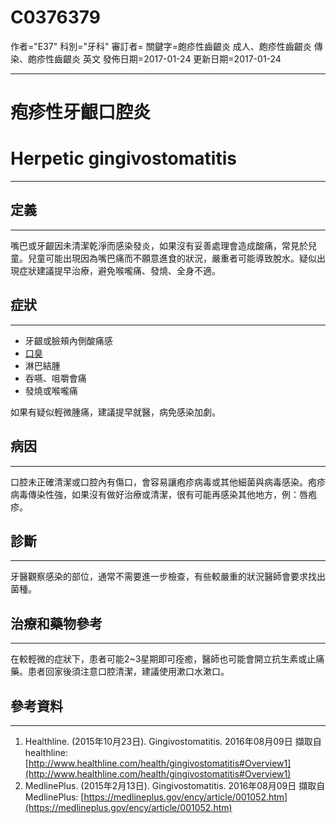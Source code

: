 # C0376379
作者="E37"
科別="牙科"
審訂者=
關鍵字=皰疹性齒齦炎 成人、皰疹性齒齦炎 傳染、皰疹性齒齦炎 英文
發佈日期=2017-01-24
更新日期=2017-01-24

----------
# 疱疹性牙齦口腔炎
# Herpetic gingivostomatitis
----------
## 定義
----------

嘴巴或牙齦因未清潔乾淨而感染發炎，如果沒有妥善處理會造成酸痛，常見於兒童。兒童可能出現因為嘴巴痛而不願意進食的狀況，嚴重者可能導致脫水。疑似出現症狀建議提早治療，避免喉嚨痛、發燒、全身不適。

## 症狀
----------
- 牙齦或臉頰內側酸痛感
- [口臭](C0018520)
- 淋巴結腫
- 吞嚥、咀嚼會痛
- 發燒或喉嚨痛

如果有疑似輕微腫痛，建議提早就醫，病免感染加劇。

## 病因
----------

口腔未正確清潔或口腔內有傷口，會容易讓疱疹病毒或其他細菌與病毒感染。疱疹病毒傳染性強，如果沒有做好治療或清潔，很有可能再感染其他地方，例：唇疱疹。

## 診斷
----------

牙醫觀察感染的部位，通常不需要進一步檢查，有些較嚴重的狀況醫師會要求找出菌種。

## 治療和藥物參考
----------

在較輕微的症狀下，患者可能2~3星期即可痊癒，醫師也可能會開立抗生素或止痛藥。患者回家後須注意口腔清潔，建議使用漱口水漱口。

## 參考資料
----------
1. Healthline. (2015年10月23日). Gingivostomatitis. 2016年08月09日 擷取自 healthline:
  [http://www.healthline.com/health/gingivostomatitis#Overview1](http://www.healthline.com/health/gingivostomatitis#Overview1)
2. MedlinePlus. (2015年2月13日). Gingivostomatitis. 2016年08月09日 擷取自 MedlinePlus:
  [https://medlineplus.gov/ency/article/001052.htm](https://medlineplus.gov/ency/article/001052.htm)


